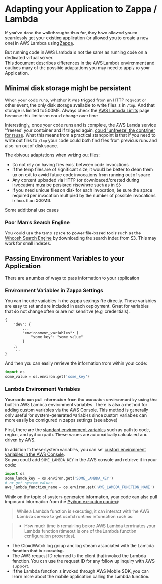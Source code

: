 # Adapting your Application to Zappa / Lambda

If you've done the walkthroughs thus far, they have allowed you to seamlessly get your existing application
(or allowed you to create a new one) in AWS Lambda using [Zappa](https://github.com/zappa/Zappa).

But running code in AWS Lambda is not the same as running code on a dedicated virtual server.  
This document describes differences in the AWS Lambda environment and outlines many of the possible
adaptations you may need to apply to your Application.

## Minimal disk storage might be persistent

When your code runs, whether it was trigged from an HTTP request or other event, the only disk storage
available to write files is in `/tmp`. And that storage is limited to 500MB. Always check the [AWS Lambda Limits](http://docs.aws.amazon.com/lambda/latest/dg/limits.html#limits-list) page because this limitation could change over time.

Interestingly, once your code runs and is complete, the AWS Lamda service 'freezes' your container and if trigged again, [could 'unfreeze' the container for reuse](http://docs.aws.amazon.com/lambda/latest/dg/lambda-introduction.html). What this means from a
practical standpoint is that if you need to write out files to `/tmp` your code could both find files
from previous runs and also run out of disk space.

The obivous adaptations when writing out files:

-   Do not rely on having files exist between code invocations
-   If the temp files are of significant size, it would be better to clean them up on exit to avoid future code invocations from running out of space
-   Any content uploaded via HTTP (or downloaded/created during invocation) must be persisted elsewhere such as in S3
-   If you need unique files on disk for each invocation, be sure the space required per invocation
    multipied by the number of possible invocations is less than 500MB.

Some additional use cases:

### Poor Man's Search Engline

You could use the temp space to power file-based tools such as the [Whoosh Search Engine](http://whoosh.readthedocs.io/en/latest/) by downloading the search index from S3. This may work for small indexes.

## Passing Environment Variables to your Application

There are a number of ways to pass information to your application

### Environment Variables in Zappa Settings

You can include variables in the zappa settings file directly. These variables are easy to set and are included in each deployment. Great for variables that do not change often or are not sensitive (e.g. credentials).

```
{
    "dev": {
        ...
        "environment_variables": {
            "some_key": "some_value"
        }
    },
    ...
}
```

And then you can easily retrieve the information from within your code:

```py
import os
some_value = os.environ.get('some_key')
```

### Lambda Environment Variables

Your code can pull information from the execution environment by using the built-in AWS Lambda environment variables. There is also a method for adding custom variables via the AWS Console.
This method is generally only useful for system-generated variables since custom variables can more easily be configured in zappa settings (see above).

First, there are the [standard environment variables](http://docs.aws.amazon.com/lambda/latest/dg/current-supported-versions.html) such as path to code, region, and python path. These values are automatically calculated and driven by AWS.

In addition to these system variables, you can set [custom environment variables in the AWS Console](http://docs.aws.amazon.com/lambda/latest/dg/env_variables.html).  
So you could add `SOME_LAMBDA_KEY` in the AWS console and retrieve it in your code:

```py
import os
some_lamda_key = os.environ.get('SOME_LAMBDA_KEY')
# or get system values
aws_lambda_function_name = os.environ.get('AWS_LAMBDA_FUNCTION_NAME')
```

While on the topic of system-generated information, your code can also pull important information from
the [Python execution context](http://docs.aws.amazon.com/lambda/latest/dg/python-context-object.html):

> While a Lambda function is executing, it can interact with the AWS Lambda service to get useful runtime information such as:

> -   How much time is remaining before AWS Lambda terminates your Lambda function (timeout is one of the Lambda function configuration properties).

-   The CloudWatch log group and log stream associated with the Lambda function that is executing.
-   The AWS request ID returned to the client that invoked the Lambda function. You can use the request ID for any follow up inquiry with AWS support.
-   If the Lambda function is invoked through AWS Mobile SDK, you can learn more about the mobile application calling the Lambda function.
